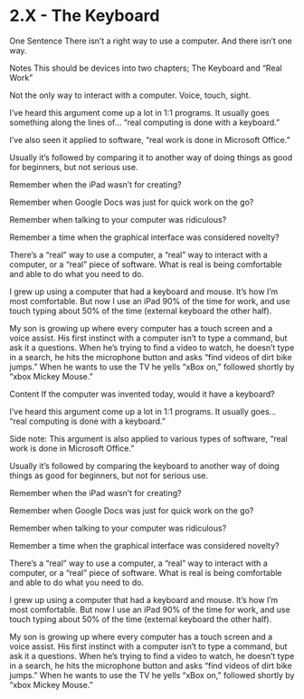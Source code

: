 # 2.X - The Keyboard

One Sentence
There isn’t a right way to use a computer. And there isn’t one way. 

Notes
This should be devices into two chapters; The Keyboard and “Real Work”


Not the only way to interact with a computer. Voice, touch, sight. 

I’ve heard this argument come up a lot in 1:1 programs. It usually goes something along the lines of... “real computing is done with a keyboard.” 

I’ve also seen it applied to software, “real work is done in Microsoft Office.”

Usually it’s followed by comparing it to another way of doing things as good for beginners, but not serious use. 

Remember when the iPad wasn’t for creating? 

Remember when Google Docs was just for quick work on the go?

Remember when talking to your computer was ridiculous? 

Remember a time when the graphical interface was considered novelty? 

There’s a “real” way to use a computer, a “real” way to interact with a computer, or a “real” piece of software. What is real is being comfortable and able to do what you need to do. 

I grew up using a computer that had a keyboard and mouse. It’s how I’m most comfortable. But now I use an iPad 90% of the time for work, and use touch typing about 50% of the time (external keyboard the other half).

My son is growing up where every computer has a touch screen and a voice assist. His first instinct with a computer isn’t to type a command, but ask it a questions. When he’s trying to find a video to watch, he doesn’t type in a search, he hits the microphone button and asks “find videos of dirt bike jumps.” When he wants to use the TV he yells “xBox on,” followed shortly by “xbox Mickey Mouse.” 

Content
If the computer was invented today, would it have a keyboard? 

I’ve heard this argument come up a lot in 1:1 programs. It usually goes... “real computing is done with a keyboard.” 

Side note: This argument is also applied to various types of software, “real work is done in Microsoft Office.”

Usually it’s followed by comparing the keyboard to another way of doing things as good for beginners, but not for serious use. 

Remember when the iPad wasn’t for creating? 

Remember when Google Docs was just for quick work on the go?

Remember when talking to your computer was ridiculous? 

Remember a time when the graphical interface was considered novelty? 

There’s a “real” way to use a computer, a “real” way to interact with a computer, or a “real” piece of software. What is real is being comfortable and able to do what you need to do. 

I grew up using a computer that had a keyboard and mouse. It’s how I’m most comfortable. But now I use an iPad 90% of the time for work, and use touch typing about 50% of the time (external keyboard the other half).

My son is growing up where every computer has a touch screen and a voice assist. His first instinct with a computer isn’t to type a command, but ask it a questions. When he’s trying to find a video to watch, he doesn’t type in a search, he hits the microphone button and asks “find videos of dirt bike jumps.” When he wants to use the TV he yells “xBox on,” followed shortly by “xbox Mickey Mouse.”
